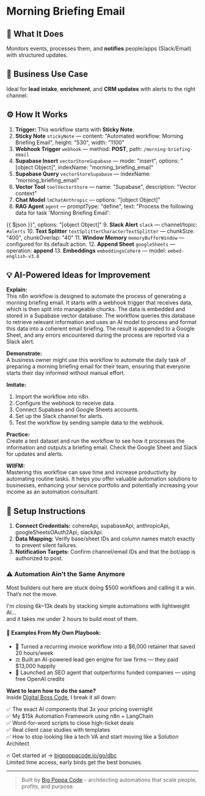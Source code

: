 # Morning Briefing Email
  ## 🚀 What It Does
  Monitors events, processes them, and **notifies** people/apps (Slack/Email) with structured updates.
  
  ## 💼 Business Use Case
  Ideal for **lead intake**, **enrichment**, and **CRM updates** with alerts to the right channel.
  
  ## ⚙️ How It Works
  1. **Trigger:** This workflow starts with **Sticky Note**.
  2. **Sticky Note** `stickyNote` — content: "Automated workflow: Morning Briefing Email", height: "530", width: "1100"
3. **Webhook Trigger** `webhook` — method: **POST**, path: `/morning-briefing-email`
4. **Supabase Insert** `vectorStoreSupabase` — mode: "insert", options: "[object Object]", indexName: "morning_briefing_email"
5. **Supabase Query** `vectorStoreSupabase` — indexName: "morning_briefing_email"
6. **Vector Tool** `toolVectorStore` — name: "Supabase", description: "Vector context"
7. **Chat Model** `lmChatAnthropic` — options: "[object Object]"
8. **RAG Agent** `agent` — promptType: "define", text: "Process the following data for task 'Morning Briefing Email':

{{ $json }}", options: "[object Object]"
9. **Slack Alert** `slack` — channel/topic: `#alerts`
10. **Text Splitter** `textSplitterCharacterTextSplitter` — chunkSize: "400", chunkOverlap: "40"
11. **Window Memory** `memoryBufferWindow` — configured for its default action.
12. **Append Sheet** `googleSheets` — operation: **append**
13. **Embeddings** `embeddingsCohere` — model: `embed-english-v3.0`
  
  ## 💡 AI-Powered Ideas for Improvement
  **Explain:**  
This n8n workflow is designed to automate the process of generating a morning briefing email. It starts with a webhook trigger that receives data, which is then split into manageable chunks. The data is embedded and stored in a Supabase vector database. The workflow queries this database to retrieve relevant information and uses an AI model to process and format this data into a coherent email briefing. The result is appended to a Google Sheet, and any errors encountered during the process are reported via a Slack alert.

**Demonstrate:**  
A business owner might use this workflow to automate the daily task of preparing a morning briefing email for their team, ensuring that everyone starts their day informed without manual effort.

**Imitate:**  
1. Import the workflow into n8n.  
2. Configure the webhook to receive data.  
3. Connect Supabase and Google Sheets accounts.  
4. Set up the Slack channel for alerts.  
5. Test the workflow by sending sample data to the webhook.

**Practice:**  
Create a test dataset and run the workflow to see how it processes the information and outputs a briefing email. Check the Google Sheet and Slack for updates and alerts.

**WIIFM:**  
Mastering this workflow can save time and increase productivity by automating routine tasks. It helps you offer valuable automation solutions to businesses, enhancing your service portfolio and potentially increasing your income as an automation consultant.
  
  ## 🔧 Setup Instructions
  1. **Connect Credentials:** cohereApi, supabaseApi, anthropicApi, googleSheetsOAuth2Api, slackApi.
2. **Data Mapping:** Verify base/sheet IDs and column names match exactly to prevent silent failures.
3. **Notification Targets:** Confirm channel/email IDs and that the bot/app is authorized to post.
  
### ⚠️ Automation Ain’t the Same Anymore

Most builders out here are stuck doing $500 workflows and calling it a win.  
That’s not the move.  

I'm closing $6k–$13k deals by stacking simple automations with lightweight AI...  
and it takes me under 2 hours to build most of them.

#### 🧠 Examples From My Own Playbook:
- 🔁 Turned a recurring invoice workflow into a $6,000 retainer that saved 20 hours/week  
- ⚖️ Built an AI-powered lead gen engine for law firms — they paid $13,000 happily  
- 🚀 Launched an SEO agent that outperforms funded companies — using free OpenAI credits  

**Want to learn how to do the same?**  
Inside [Digital Boss Code](https://bigpoppacode.io/go/dbc), I break it all down:

✅ The exact AI components that 3x your pricing overnight  
✅ My $15k Automation Framework using n8n + LangChain  
✅ Word-for-word scripts to close high-ticket deals  
✅ Real client case studies with templates  
✅ How to stop looking like a tech VA and start moving like a Solution Architect  

🔥 Get started at → [bigpoppacode.io/go/dbc](https://bigpoppacode.io/go/dbc)  
Limited time access, early birds get the best bonuses.

---
> Built by [Big Poppa Code](https://bigpoppacode.io) – architecting automations that scale people, profits, and purpose.
  